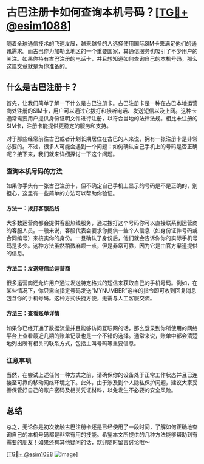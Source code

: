 # 古巴注册卡如何查询本机号码？[[TG💪+ @esim1088](https://t.me/s/esim1088)]

随着全球通信技术的飞速发展，越来越多的人选择使用国际SIM卡来满足他们的通讯需求。而古巴作为加勒比地区的一个重要国家，其通信服务也吸引了不少用户的关注。如果你持有古巴注册的电话卡，并且想知道如何查询自己的本机号码，那么这篇文章就是为你准备的。

## 什么是古巴注册卡？

首先，让我们简单了解一下什么是古巴注册卡。古巴注册卡是一种在古巴本地运营商处注册的SIM卡，用户可以通过它拨打和接听电话、发送短信以及上网。这种卡通常需要用户提供身份证明文件进行注册，以符合当地的法律法规。相比未注册的SIM卡，注册卡能提供更稳定的服务和支持。

对于那些经常前往古巴或者计划长期居住在古巴的人来说，拥有一张注册卡是非常必要的。不过，很多人可能会遇到一个问题：如何确认自己手机上的号码是否正确呢？接下来，我们就来详细探讨一下这个问题。

### 查询本机号码的方法

如果你手头有一张古巴注册卡，但不确定自己手机上显示的号码是不是正确的，别担心，这里有一些简单的方法可以帮助你验证。

#### 方法一：拨打客服热线
大多数运营商都会提供客服热线服务，通过拨打这个号码你可以直接联系到运营商的客服人员。一般来说，客服代表会要求你提供一些个人信息（如身份证件号码或合同编号）来核实你的身份。一旦确认了身份后，他们就会告诉你你的实际手机号码是多少。这种方法虽然稍微麻烦一点，但是非常可靠，因为它是由官方渠道提供的信息。

#### 方法二：发送短信给运营商
很多运营商还允许用户通过发送特定格式的短信来获取自己的手机号码。例如，在某些情况下，你只需向指定号码发送“MYNUMBER”这样的指令即可收到回复消息包含你的手机号码。这种方式快捷方便，无需与人工客服交流。

#### 方法三：查看账单详情
如果你已经开通了数据流量并且能够访问互联网的话，那么登录到你所使用的网络平台上查看最近几期的账单记录也是一个不错的选择。通常来说，账单中都会清楚地列出所有相关的联系方式，包括主叫号码等重要信息。

### 注意事项
当然，在尝试上述任何一种方式之前，请确保你的设备处于正常工作状态并且已连接至可靠的移动网络环境之下。此外，由于涉及到个人隐私保护问题，建议大家妥善保管好自己的账户密码及相关凭证材料，以免发生不必要的安全风险。

## 总结

总之，无论你是初次接触古巴注册卡还是已经使用了一段时间，了解如何正确地查询自己的本机号码都是非常有用的技能。希望本文所提供的几种方法能够帮助到有需要的朋友！如果还有其他疑问的话，欢迎随时留言讨论哦～

[[TG💪+ @esim1088](https://t.me/s/esim1088) ![Image](https://i.postimg.cc/4NQfJmqS/Snipaste-2025-05-13-00-14-12.png)]